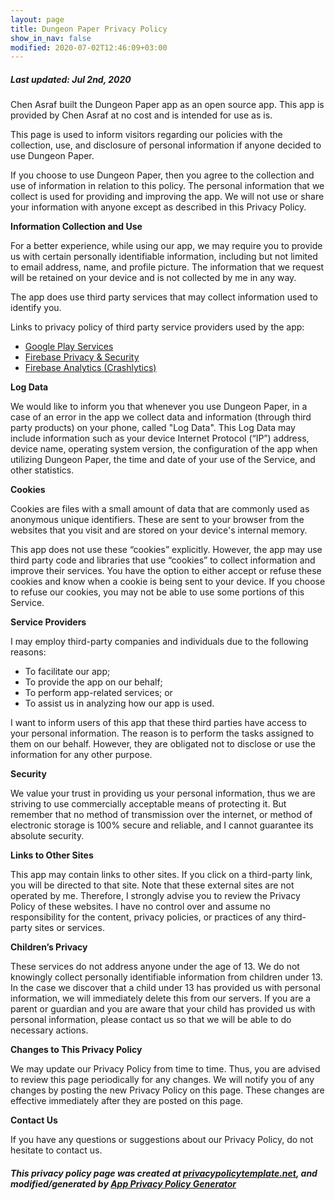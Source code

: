 ```yaml
---
layout: page
title: Dungeon Paper Privacy Policy
show_in_nav: false
modified: 2020-07-02T12:46:09+03:00
---
```


##### Last updated: Jul 2nd, 2020

Chen Asraf built the Dungeon Paper app as an open source app. This app is provided by Chen Asraf at no cost and is intended for use as is.

This page is used to inform visitors regarding our policies with the collection, use, and disclosure of personal information if anyone decided to use Dungeon Paper.

If you choose to use Dungeon Paper, then you agree to the collection and use of information in relation to this policy. The personal information that we collect is used for providing and improving the app. We will not use or share your information with anyone except as described in this Privacy Policy.

**Information Collection and Use**

For a better experience, while using our app, we may require you to provide us with certain personally identifiable information, including but not limited to email address, name, and profile picture. The information that we request will be retained on your device and is not collected by me in any way.

The app does use third party services that may collect information used to identify you.

Links to privacy policy of third party service providers used by the app:

*   [Google Play Services](https://www.google.com/policies/privacy/)
*   [Firebase Privacy & Security](https://firebase.google.com/support/privacy)
*   [Firebase Analytics (Crashlytics)](https://firebase.google.com/policies/analytics)

**Log Data**

We would like to inform you that whenever you use Dungeon Paper, in a case of an error in the app we collect data and information (through third party products) on your phone, called "Log Data". This Log Data may include information such as your device Internet Protocol (“IP”) address, device name, operating system version, the configuration of the app when utilizing Dungeon Paper, the time and date of your use of the Service, and other statistics.

**Cookies**

Cookies are files with a small amount of data that are commonly used as anonymous unique identifiers. These are sent to your browser from the websites that you visit and are stored on your device's internal memory.

This app does not use these “cookies” explicitly. However, the app may use third party code and libraries that use “cookies” to collect information and improve their services. You have the option to either accept or refuse these cookies and know when a cookie is being sent to your device. If you choose to refuse our cookies, you may not be able to use some portions of this Service.

**Service Providers**

I may employ third-party companies and individuals due to the following reasons:

*   To facilitate our app;
*   To provide the app on our behalf;
*   To perform app-related services; or
*   To assist us in analyzing how our app is used.

I want to inform users of this app that these third parties have access to your personal information. The reason is to perform the tasks assigned to them on our behalf. However, they are obligated not to disclose or use the information for any other purpose.

**Security**

We value your trust in providing us your personal information, thus we are striving to use commercially acceptable means of protecting it. But remember that no method of transmission over the internet, or method of electronic storage is 100% secure and reliable, and I cannot guarantee its absolute security.

**Links to Other Sites**

This app may contain links to other sites. If you click on a third-party link, you will be directed to that site. Note that these external sites are not operated by me. Therefore, I strongly advise you to review the Privacy Policy of these websites. I have no control over and assume no responsibility for the content, privacy policies, or practices of any third-party sites or services.

**Children’s Privacy**

These services do not address anyone under the age of 13. We do not knowingly collect personally identifiable information from children under 13. In the case we discover that a child under 13 has provided us with personal information, we will immediately delete this from our servers. If you are a parent or guardian and you are aware that your child has provided us with personal information, please contact us so that we will be able to do necessary actions.

**Changes to This Privacy Policy**

We may update our Privacy Policy from time to time. Thus, you are advised to review this page periodically for any changes. We will notify you of any changes by posting the new Privacy Policy on this page. These changes are effective immediately after they are posted on this page.

**Contact Us**

If you have any questions or suggestions about our Privacy Policy, do not hesitate to contact us.

##### This privacy policy page was created at [privacypolicytemplate.net](https://privacypolicytemplate.net), and modified/generated by [App Privacy Policy Generator](https://app-privacy-policy-generator.firebaseapp.com/)